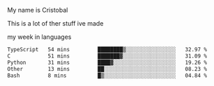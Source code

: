 My name is Cristobal

This is a lot of ther stuff ive made

my week in languages
<!--START_SECTION:waka-->

```txt
TypeScript   54 mins         ████████▒░░░░░░░░░░░░░░░░   32.97 %
C            51 mins         ███████▓░░░░░░░░░░░░░░░░░   31.09 %
Python       31 mins         ████▓░░░░░░░░░░░░░░░░░░░░   19.26 %
Other        13 mins         ██░░░░░░░░░░░░░░░░░░░░░░░   08.23 %
Bash         8 mins          █▒░░░░░░░░░░░░░░░░░░░░░░░   04.84 %
```

<!--END_SECTION:waka-->
